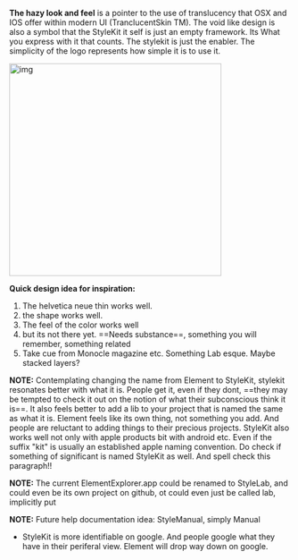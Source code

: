 **The hazy look and feel** is a pointer to the use of translucency that OSX and IOS offer within modern UI (TranclucentSkin TM). The void like design is also a symbol that the StyleKit it self is just an empty framework. <!--more--> Its What you express with it that counts. The stylekit is just the enabler. The simplicity of the logo represents how simple it is to use it.   

<img width="380" alt="img" src="https://dl.dropboxusercontent.com/u/2559476/stylekit_idea_01.png">


**Quick design idea for inspiration:**   
1. The helvetica neue thin works well.   
2. the shape works well.  
3. The feel of the color works well  
4. but its not there yet. ==Needs substance==, something you will remember, something related  
5. Take cue from Monocle magazine etc. Something Lab esque. Maybe stacked layers?   

**NOTE:** Contemplating changing the name from Element to StyleKit, stylekit resonates better with what it is. People get it, even if they dont, ==they may be tempted to check it out on the notion of what their subconscious think it is==. It also feels better to add a lib to your project that is named the same as what it is. Element feels like its own thing, not something you add. And people are reluctant to adding things to their precious projects. StyleKit also works well not only with apple products bit with android etc. Even if the suffix "kit" is usually an established apple naming convention. Do check if something of significant is named StyleKit as well. And spell check this paragraph!!  

**NOTE:** The current ElementExplorer.app could be renamed to StyleLab, and could even be its own project on github, ot could even just be called lab, implicitly put

**NOTE:** Future help documentation idea: StyleManual, simply Manual

- StyleKit is more identifiable on google. And people google what they have in their periferal view. Element will drop way down on google. 
